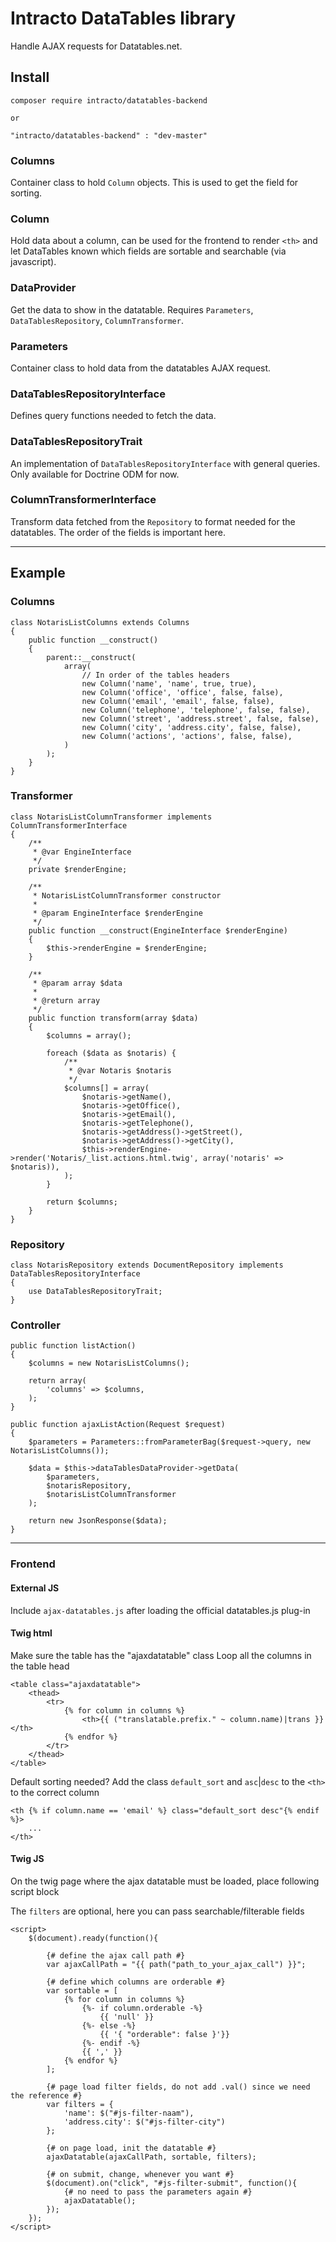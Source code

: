 # Intracto DataTables library

Handle AJAX requests for Datatables.net.

## Install

```
composer require intracto/datatables-backend

or

"intracto/datatables-backend" : "dev-master"
```


### Columns
 
Container class to hold `Column` objects. This is used to get the field for sorting.

### Column

Hold data about a column, can be used for the frontend to render `<th>` and let DataTables known which fields
are sortable and searchable (via javascript).

### DataProvider

Get the data to show in the datatable. Requires `Parameters`, `DataTablesRepository`, `ColumnTransformer`.

### Parameters

Container class to hold data from the datatables AJAX request.

### DataTablesRepositoryInterface

Defines query functions needed to fetch the data.

### DataTablesRepositoryTrait

An implementation of `DataTablesRepositoryInterface` with general queries. Only available for Doctrine ODM for now.

### ColumnTransformerInterface

Transform data fetched from the `Repository` to format needed for the datatables. The order of the fields is important here.

---

## Example

### Columns

```
class NotarisListColumns extends Columns
{
    public function __construct()
    {
        parent::__construct(
            array(
                // In order of the tables headers
                new Column('name', 'name', true, true),
                new Column('office', 'office', false, false),
                new Column('email', 'email', false, false),
                new Column('telephone', 'telephone', false, false),
                new Column('street', 'address.street', false, false),
                new Column('city', 'address.city', false, false),
                new Column('actions', 'actions', false, false),
            )
        );
    }
}
```

### Transformer

```
class NotarisListColumnTransformer implements ColumnTransformerInterface
{
    /**
     * @var EngineInterface
     */
    private $renderEngine;

    /**
     * NotarisListColumnTransformer constructor
     *
     * @param EngineInterface $renderEngine
     */
    public function __construct(EngineInterface $renderEngine)
    {
        $this->renderEngine = $renderEngine;
    }

    /**
     * @param array $data
     *
     * @return array
     */
    public function transform(array $data)
    {
        $columns = array();

        foreach ($data as $notaris) {
            /**
             * @var Notaris $notaris
             */
            $columns[] = array(
                $notaris->getName(),
                $notaris->getOffice(),
                $notaris->getEmail(),
                $notaris->getTelephone(),
                $notaris->getAddress()->getStreet(),
                $notaris->getAddress()->getCity(),
                $this->renderEngine->render('Notaris/_list.actions.html.twig', array('notaris' => $notaris)),
            );
        }

        return $columns;
    }
}
```

### Repository

```
class NotarisRepository extends DocumentRepository implements DataTablesRepositoryInterface
{
    use DataTablesRepositoryTrait;
}
```

### Controller

```
public function listAction()
{
    $columns = new NotarisListColumns();

    return array(
        'columns' => $columns,
    );
}

public function ajaxListAction(Request $request)
{
    $parameters = Parameters::fromParameterBag($request->query, new NotarisListColumns());

    $data = $this->dataTablesDataProvider->getData(
        $parameters,
        $notarisRepository,
        $notarisListColumnTransformer
    );

    return new JsonResponse($data);
}
```

---

### Frontend

#### External JS

Include `ajax-datatables.js` after loading the official datatables.js plug-in

#### Twig html

Make sure the table has the "ajaxdatatable" class
Loop all the columns in the table head

```
<table class="ajaxdatatable">
    <thead>
        <tr>
            {% for column in columns %}
                <th>{{ ("translatable.prefix." ~ column.name)|trans }}</th>
            {% endfor %}
        </tr>
    </thead>
</table>
```

Default sorting needed? Add the class `default_sort` and `asc`|`desc` to the `<th>` to the correct column

```
<th {% if column.name == 'email' %} class="default_sort desc"{% endif %}>
    ...
</th>
```


#### Twig JS

On the twig page where the ajax datatable must be loaded, place following script block

The `filters` are optional, here you can pass searchable/filterable fields

```
<script>
    $(document).ready(function(){

        {# define the ajax call path #}
        var ajaxCallPath = "{{ path("path_to_your_ajax_call") }}";

        {# define which columns are orderable #}
        var sortable = [
            {% for column in columns %}
                {%- if column.orderable -%}
                    {{ 'null' }}
                {%- else -%}
                    {{ '{ "orderable": false }'}}
                {%- endif -%}
                {{ ',' }}
            {% endfor %}
        ];

        {# page load filter fields, do not add .val() since we need the reference #}
        var filters = {
            'name': $("#js-filter-naam"),
            'address.city': $("#js-filter-city")
        };

        {# on page load, init the datatable #}
        ajaxDatatable(ajaxCallPath, sortable, filters);

        {# on submit, change, whenever you want #}
        $(document).on("click", "#js-filter-submit", function(){
            {# no need to pass the parameters again #}
            ajaxDatatable();
        });
    });
</script>
```